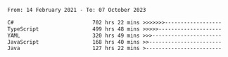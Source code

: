 <!-- [![Top Langs](https://github-readme-stats.vercel.app/api/top-langs/?username=thititongumpun&layout=compact&langs_count=7&theme=prussian)](https://github.com/thititongumpun)
[![Anurag's GitHub stats](https://github-readme-stats.vercel.app/api?username=thititongumpun&hide=stars&show_icons=true&theme=prussian)](https://github.com/thititongumpun) -->

<!--START_SECTION:waka-->

```txt
From: 14 February 2021 - To: 07 October 2023

C#                         702 hrs 22 mins >>>>>>>------------------   26.93 %
TypeScript                 499 hrs 48 mins >>>>>--------------------   19.17 %
YAML                       320 hrs 49 mins >>>----------------------   12.30 %
JavaScript                 168 hrs 40 mins >>-----------------------   06.47 %
Java                       127 hrs 22 mins >------------------------   04.88 %
```

<!--END_SECTION:waka-->
